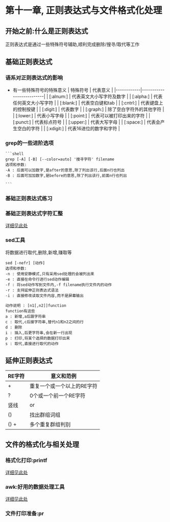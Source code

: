 # 第十一章, 正则表达式与文件格式化处理

## 开始之前:什么是正则表达式
正则表达式是通过一些特殊符号辅助,顺利完成删除/搜寻/取代等工作

## 基础正则表达式

### 语系对正则表达式的影响
- 有一些特殊符号的特殊意义
  | 特殊符号   | 代表意义                 |
  |------------|--------------------------|
  | [:alnum:]  | 代表英文大小写字符及数字 |
  | [:alpha:]  | 代表任何英文大小写字符   |
  | [:blank:]  | 代表空白键和tab          |
  | [:cntrl:]  | 代表键盘上的控制按键     |
  | [:digit:]  | 代表数字                 |
  | [:graph:]  | 除了空白字符外的其他字符 |
  | [:lower:]  | 代表小写字母             |
  | [:point:]  | 代表可以被打印出来的字符 |
  | [:punct:]  | 代表标点符号             |
  | [:upper:]  | 代表大写字母             |
  | [:space:]  | 代表会产生空白的字符     |
  | [:xdigit:] | 代表16进位的数字和字符             |

### grep的一些进阶选项
    ```shell
    grep [-A] [-B] [--color=auto] '搜寻字符' filename
    选项和参数:
    -A : 后面可以加数字,是after的意思,除了列出该行,后面n行也列出
    -B : 后面可加加数字,是before的意思,除了列出该行,前面n行也列出
    
    ```

### 基础正则表达式练习

### 基础正则表达式字符汇整
[详细见此处](../shell.md)

### sed工具
将数据进行取代,删除,新增,赚取等
```shell
sed [-nefr] [动作]
选项和参数:
-n : 使用安静模式,只有采用sed处理的会被列出来
-e : 直接在命令行进行sed动作编辑
-f : 将sed动作写到文件内,-f filename执行文件内的动作
-r : 支持延伸正则表达式语法
-i : 直接修改读取文件内容,而不是屏幕输出

动作说明 : [n1[,n2]]function
function有这些
a : 新增,a后跟字符串
c : 取代,c后接字符串,替代n1和n2之间的行
d : 删除
i : 插入,后更字符串,会在新一行出现
p : 打印,将某个选择的数据打印出来
s : 取代,直接进行取代的动作
```

## 延伸正则表达式
| RE字符 | 意义和范例                 |
|--------|----------------------------|
| +      | 重复一个或一个以上的RE字符 |
| ?      | 0个或一个前一个RE字符      |
| 竖线   | or                         |
| ()     | 找出群组词组               |
| () +   | 多个重复群组判别           |


## 文件的格式化与相关处理

### 格式化打印:printf
[详细见此处](../shell.md)

### awk:好用的数据处理工具
[详细见此处](../shell.md)

### 文件打印准备:pr 
